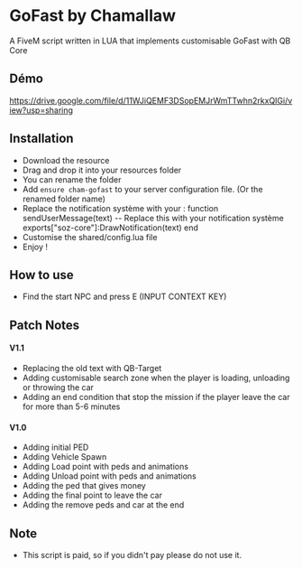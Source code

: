 # GoFast by Chamallaw
A FiveM script written in LUA that implements customisable GoFast with QB Core

## Démo
https://drive.google.com/file/d/11WJiQEMF3DSopEMJrWmTTwhn2rkxQIGi/view?usp=sharing

## Installation
* Download the resource
* Drag and drop it into your resources folder
* You can rename the folder
* Add ```ensure cham-gofast``` to your server configuration file. (Or the renamed folder name)
* Replace the notification système with your :
function sendUserMessage(text)
    -- Replace this with your notification système
    exports["soz-core"]:DrawNotification(text)
end
* Customise the shared/config.lua file
* Enjoy !

## How to use
* Find the start NPC and press E (INPUT CONTEXT KEY)

## Patch Notes
#### V1.1
* Replacing the old text with QB-Target
* Adding customisable search zone when the player is loading, unloading or throwing the car
* Adding an end condition that stop the mission if the player leave the car for more than 5-6 minutes
#### V1.0
* Adding initial PED
* Adding Vehicle Spawn
* Adding Load point with peds and animations
* Adding Unload point with peds and animations
* Adding the ped that gives money
* Adding the final point to leave the car
* Adding the remove peds and car at the end

## Note
* This script is paid, so if you didn't pay please do not use it.
